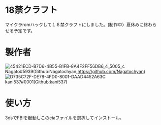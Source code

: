 # 18禁クラフト
マイクラromハックして１８禁クラフトにしました。(制作中）夏休みに終わらせる予定です。
# 製作者
![45421ECD-B7D6-4B55-B1FB-8A4F2FF56DB6_4_5005_c](https://user-images.githubusercontent.com/94958239/179910775-7968f9f0-3989-4ed8-a25b-3e1ba1a33422.jpeg)<br>
Nagato#5939(Github:Nagatochyan,https://github.com/Nagatochyan)<br>
![D735C72F-DE78-4FD0-8001-DAAD4452A63C](https://user-images.githubusercontent.com/94958239/179911125-92d91d5b-3536-4a2e-983f-f5cacd385881.png)<br>
kani537#0001(Github:kani537)<br>

# 使い方
3dsでFBIを起動しこのciaファイルを選択してインストール。
